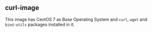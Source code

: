## curl-image
This image has CentOS 7 as Base Operating System and `curl`, `wget` and `bind-utils` packages installed in it.
